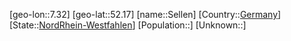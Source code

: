 ﻿---
location: [52.17,7.32]
type: City
tags:
- geo/City


SpocWebEntityId: 34194
isDeleted: false
confidential: public

---
[geo-lon::7.32]
[geo-lat::52.17]
[name::Sellen]
[Country::[Germany](geo/Continent/Europe/Germany.md)]
[State::[NordRhein-Westfahlen](NordRhein-Westfahlen)]
[Population::]
[Unknown::]

